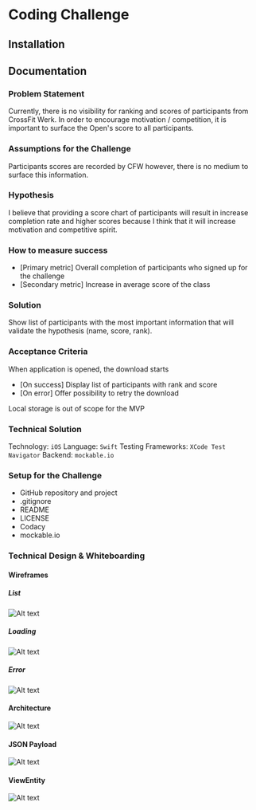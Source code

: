 # Coding Challenge
## Installation
## Documentation
### Problem Statement
Currently, there is no visibility for ranking and scores of participants from CrossFit Werk. In order to encourage motivation / competition, it is important to surface the Open's score to all participants.
### Assumptions for the Challenge
Participants scores are recorded by CFW however, there is no medium to surface this information.
### Hypothesis
I believe that providing a score chart of participants will result in increase completion rate and higher scores because I think that it will increase motivation and competitive spirit.
### How to measure success
* [Primary metric] Overall completion of participants who signed up for the challenge
* [Secondary metric] Increase in average score of the class
### Solution
Show list of participants with the most important information that will validate the hypothesis (name, score, rank).
### Acceptance Criteria
When application is opened, the download starts
* [On success] Display list of participants with rank and score
* [On error] Offer possibility to retry the download

Local storage is out of scope for the MVP
### Technical Solution
Technology: `iOS`
Language: `Swift`
Testing Frameworks: `XCode Test Navigator`
Backend: `mockable.io`
### Setup for the Challenge
* GitHub repository and project
* .gitignore
* README
* LICENSE
* Codacy
* mockable.io
### Technical Design & Whiteboarding
#### Wireframes
##### List
![Alt text](https://github.com/neutze/mobile-ios-app-cfw/blob/master/.whiteboard/wireframes/list.png?raw=true "Title")
##### Loading
![Alt text](https://github.com/neutze/mobile-ios-app-cfw/blob/master/.whiteboard/wireframes/loading.png?raw=true "Title")
##### Error
![Alt text](https://github.com/neutze/mobile-ios-app-cfw/blob/master/.whiteboard/wireframes/error.png?raw=true "Title")
#### Architecture
![Alt text](https://github.com/neutze/mobile-ios-app-cfw/blob/master/.whiteboard/architecture/mvvm.png?raw=true "Title")
#### JSON Payload
![Alt text](https://github.com/neutze/mobile-ios-app-cfw/blob/master/.whiteboard/api/athletes.png?raw=true "Title")
#### ViewEntity
![Alt text](https://github.com/neutze/mobile-ios-app-cfw/blob/master/.whiteboard/model/athlete.png?raw=true "Title")
